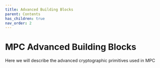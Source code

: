 ```yaml
---
title: Advanced Building Blocks
parent: Contents
has_children: true
nav_order: 2
---
```


# MPC Advanced Building Blocks


Here we will describe the advanced cryptographic primitives used in MPC